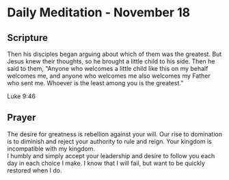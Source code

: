 # Daily Meditation - November 18

## Scripture

Then his disciples began arguing about which of them was the greatest. But Jesus knew their
thoughts, so he brought a little child to his side. Then he said to them, "Anyone who welcomes a
little child like this on my behalf welcomes me, and anyone who welcomes me also welcomes my
Father who sent me. Whoever is the least among you is the greatest.”

Luke 9:46


## Prayer

The desire for greatness is rebellion against your will. Our rise to domination is to diminish
and reject your authority to rule and reign. Your kingdom is incompatible with my kingdom.  
I humbly and simply accept your leadership and desire to follow you each day in each choice I
make.  I know that I will fail, but want to be quickly restored when I do.

